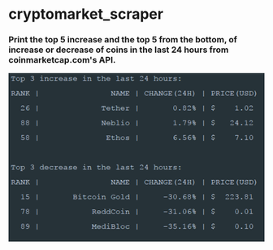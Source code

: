 # cryptomarket_scraper

### Print the top 5 increase and the top 5 from the bottom, of increase or decrease of coins in the last 24 hours from coinmarketcap.com's API. 

![Typical output](https://github.com/Mataz/cryptomarket_scraper/blob/master/images/cryptomarket.png)

